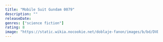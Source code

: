 ```yaml
---
title: "Mobile Suit Gundam 0079"
description: ""
releaseDate:
genres: ["science fiction"]
rating: 8
image: "https://static.wikia.nocookie.net/doblaje-fanon/images/b/bd/DVD-0079-FullTV.jpg/revision/latest?cb=20190714221724&path-prefix=es"
---
```

